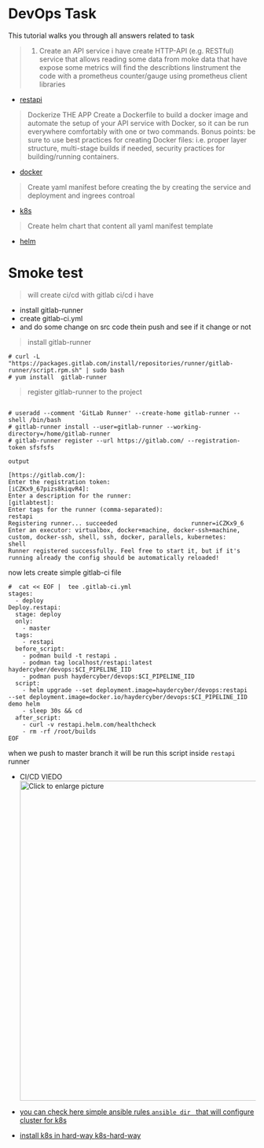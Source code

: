 # DevOps Task 
This tutorial walks you through all answers related to task 

> 1. Create an API service
i have create HTTP-API (e.g. RESTful) service that allows reading some data from moke data that have expose some metrics will find the describtions Iinstrument the code with a prometheus counter/gauge using prometheus
client libraries
* [restapi](api/restapi.md)



> Dockerize THE APP 
 Create a Dockerfile to build a docker image and automate the setup of your API
 service with Docker, so it can be run everywhere comfortably with one or two
 commands. 
 Bonus points:
 be sure to use best practices for creating Docker files: i.e. proper layer
structure, multi-stage builds if needed, security practices for building/running
containers.
* [docker](docker/docker.md)

> Create yaml manifest before creating the by creating the service and deployment and ingrees controal 
* [k8s](k8s/k8s.md)

> Create helm chart that content all yaml manifest template 
* [helm](helm/helm.md)

# Smoke test 
> will create ci/cd with gitlab ci/cd i have 
* install gitlab-runner 
* create gitlab-ci.yml 
* and do some change on src code thein push and see if it change or not 


> install gitlab-runner 
```
# curl -L "https://packages.gitlab.com/install/repositories/runner/gitlab-runner/script.rpm.sh" | sudo bash
# yum install  gitlab-runner
```
> register gitlab-runner to the project 
```

# useradd --comment 'GitLab Runner' --create-home gitlab-runner --shell /bin/bash
# gitlab-runner install --user=gitlab-runner --working-directory=/home/gitlab-runner
# gitlab-runner register --url https://gitlab.com/ --registration-token sfsfsfs
```
``output``
```
[https://gitlab.com/]:
Enter the registration token:
[iCZKx9_67pizs8kiqvR4]:
Enter a description for the runner:
[gitlabtest]:
Enter tags for the runner (comma-separated):
restapi
Registering runner... succeeded                     runner=iCZKx9_6
Enter an executor: virtualbox, docker+machine, docker-ssh+machine, custom, docker-ssh, shell, ssh, docker, parallels, kubernetes:
shell
Runner registered successfully. Feel free to start it, but if it's running already the config should be automatically reloaded!
```
now lets create simple gitlab-ci file 

```
#  cat << EOF |  tee .gitlab-ci.yml 
stages:
  - deploy 
Deploy.restapi: 
  stage: deploy
  only: 
    - master
  tags:
    - restapi
  before_script:
    - podman build -t restapi .
    - podman tag localhost/restapi:latest haydercyber/devops:$CI_PIPELINE_IID
    - podman push haydercyber/devops:$CI_PIPELINE_IID
  script:
    - helm upgrade --set deployment.image=haydercyber/devops:restapi  --set deployment.image=docker.io/haydercyber/devops:$CI_PIPELINE_IID demo helm
    - sleep 30s && cd 
  after_script:
    - curl -v restapi.helm.com/healthcheck
    - rm -rf /root/builds
EOF
```
when we push to master branch it will be run this script inside ``restapi`` runner 


* CI/CD VIEDO
<a href="https://drive.google.com/file/d/163ULWL1GpvD51WVxzLx7G1AiXb_1ZBYB/view?usp=sharing"><img src="https://drive.google.com/file/d/163ULWL1GpvD51WVxzLx7G1AiXb_1ZBYB/view?usp=sharing" style="width: 650px; max-width: 100%; height: auto" title="Click to enlarge picture" />
 
 
 
 
* you can check here simple ansible rules ``ansible dir `` that will configure cluster for k8s 
* install k8s in hard-way [k8s-hard-way](https://lnkd.in/d5ruPG4R) 

